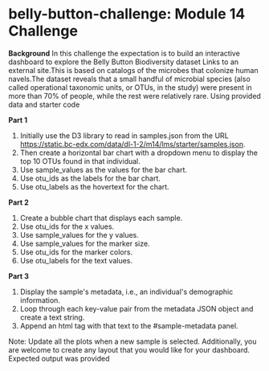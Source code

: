 # belly-button-challenge: Module 14 Challenge

**Background**
In this challenge the expectation is to build an interactive dashboard to explore the Belly Button Biodiversity dataset Links to an external site.This is based on catalogs of the microbes that colonize human navels.The dataset reveals that a small handful of microbial species (also called operational taxonomic units, or OTUs, in the study) were present in more than 70% of people, while the rest were relatively rare. Using provided data and starter code

**Part 1**
1. Initially use the D3 library to read in samples.json from the URL https://static.bc-edx.com/data/dl-1-2/m14/lms/starter/samples.json.
2. Then create a horizontal bar chart with a dropdown menu to display the top 10 OTUs found in that individual.
3. Use sample_values as the values for the bar chart.
4. Use otu_ids as the labels for the bar chart.
5. Use otu_labels as the hovertext for the chart.

**Part 2**
1. Create a bubble chart that displays each sample.
2. Use otu_ids for the x values.
3. Use sample_values for the y values.
4. Use sample_values for the marker size.
5. Use otu_ids for the marker colors.
6. Use otu_labels for the text values.

**Part 3**
1. Display the sample's metadata, i.e., an individual's demographic information.
2. Loop through each key-value pair from the metadata JSON object and create a text string.
3. Append an html tag with that text to the #sample-metadata panel.

Note: Update all the plots when a new sample is selected. Additionally, you are welcome to create any layout that you would like for your dashboard. Expected output was provided



